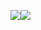 ![](https://s2.loli.net/2022/03/16/TBpCREirV5X2a1z.png)![](https://s2.loli.net/2022/03/16/qvhm8VcPAeNGEXZ.png)
